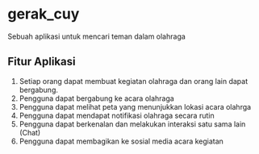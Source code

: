 # gerak_cuy
Sebuah aplikasi untuk mencari teman dalam olahraga

## Fitur Aplikasi
1. Setiap orang dapat membuat kegiatan olahraga dan orang lain dapat bergabung.
2. Pengguna dapat bergabung ke acara olahraga
3. Pengguna dapat melihat peta yang menunjukkan lokasi acara olahrga
4. Pengguna dapat mendapat notifikasi olahraga secara rutin
5. Pengguna dapat berkenalan dan melakukan interaksi satu sama lain (Chat)
6. Pengguna dapat membagikan ke sosial media acara kegiatan
